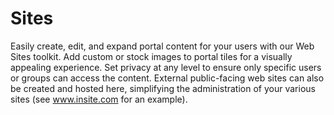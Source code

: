 # Sites

Easily create, edit, and expand portal content for your users with our Web Sites toolkit. Add custom or stock images to portal tiles for a visually appealing experience. Set privacy at any level to ensure only specific users or groups can access the content. External public-facing web sites can also be created and hosted here, simplifying the administration of your various sites (see www.insite.com for an example).
